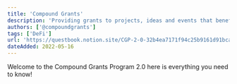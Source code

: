 ```yaml
---
title: 'Compound Grants'
description: 'Providing grants to projects, ideas and events that benefit Compound and its ecosystem'
authors: ['@compoundgrants']
tags: ['DeFi']
url: 'https://questbook.notion.site/CGP-2-0-32b4ea7171f94c25b9161d91bcad3b20'
dateAdded: 2022-05-16
---
```


Welcome to the Compound Grants Program 2.0 here is everything you need to know!

